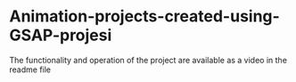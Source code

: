# Animation-projects-created-using-GSAP-projesi
The functionality and operation of the project are available as a video in the readme file
